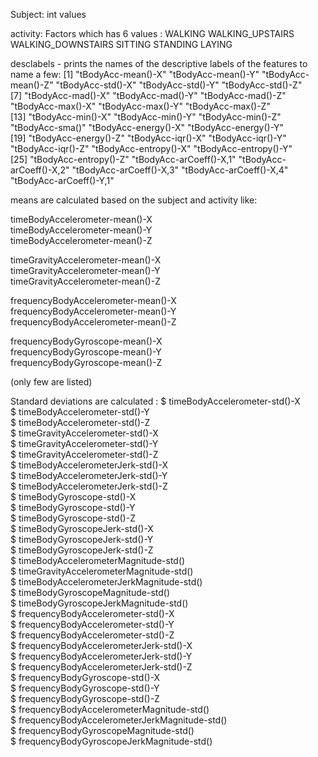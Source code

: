 Subject: int values

activity: Factors which has 6 values :
WALKING
WALKING_UPSTAIRS
WALKING_DOWNSTAIRS
SITTING
STANDING
LAYING

desclabels - prints the names of the descriptive labels of the features to name a few:
 [1] "tBodyAcc-mean()-X"      "tBodyAcc-mean()-Y"      "tBodyAcc-mean()-Z"      "tBodyAcc-std()-X"       "tBodyAcc-std()-Y"       "tBodyAcc-std()-Z"      
 [7] "tBodyAcc-mad()-X"       "tBodyAcc-mad()-Y"       "tBodyAcc-mad()-Z"       "tBodyAcc-max()-X"       "tBodyAcc-max()-Y"       "tBodyAcc-max()-Z"      
[13] "tBodyAcc-min()-X"       "tBodyAcc-min()-Y"       "tBodyAcc-min()-Z"       "tBodyAcc-sma()"         "tBodyAcc-energy()-X"    "tBodyAcc-energy()-Y"   
[19] "tBodyAcc-energy()-Z"    "tBodyAcc-iqr()-X"       "tBodyAcc-iqr()-Y"       "tBodyAcc-iqr()-Z"       "tBodyAcc-entropy()-X"   "tBodyAcc-entropy()-Y"  
[25] "tBodyAcc-entropy()-Z"   "tBodyAcc-arCoeff()-X,1" "tBodyAcc-arCoeff()-X,2" "tBodyAcc-arCoeff()-X,3" "tBodyAcc-arCoeff()-X,4" "tBodyAcc-arCoeff()-Y,1"
> 

means are calculated based on the subject and activity like:

 timeBodyAccelerometer-mean()-X                   
 timeBodyAccelerometer-mean()-Y                  
 timeBodyAccelerometer-mean()-Z  

 timeGravityAccelerometer-mean()-X                 
 timeGravityAccelerometer-mean()-Y                 
 timeGravityAccelerometer-mean()-Z      

frequencyBodyAccelerometer-mean()-X               
frequencyBodyAccelerometer-mean()-Y              
frequencyBodyAccelerometer-mean()-Z   

 frequencyBodyGyroscope-mean()-X                   
 frequencyBodyGyroscope-mean()-Y                   
 frequencyBodyGyroscope-mean()-Z  

(only few are listed)

Standard deviations are calculated :
 $ timeBodyAccelerometer-std()-X                     
 $ timeBodyAccelerometer-std()-Y                     
 $ timeBodyAccelerometer-std()-Z                    
 $ timeGravityAccelerometer-std()-X                  
 $ timeGravityAccelerometer-std()-Y                  
 $ timeGravityAccelerometer-std()-Z                  
 $ timeBodyAccelerometerJerk-std()-X                 
 $ timeBodyAccelerometerJerk-std()-Y                 
 $ timeBodyAccelerometerJerk-std()-Z                 
 $ timeBodyGyroscope-std()-X                         
 $ timeBodyGyroscope-std()-Y                         
 $ timeBodyGyroscope-std()-Z                        
 $ timeBodyGyroscopeJerk-std()-X                     
 $ timeBodyGyroscopeJerk-std()-Y                    
 $ timeBodyGyroscopeJerk-std()-Z                    
 $ timeBodyAccelerometerMagnitude-std()              
 $ timeGravityAccelerometerMagnitude-std()          
 $ timeBodyAccelerometerJerkMagnitude-std()          
 $ timeBodyGyroscopeMagnitude-std()                  
 $ timeBodyGyroscopeJerkMagnitude-std()              
 $ frequencyBodyAccelerometer-std()-X               
 $ frequencyBodyAccelerometer-std()-Y                
 $ frequencyBodyAccelerometer-std()-Z                
 $ frequencyBodyAccelerometerJerk-std()-X           
 $ frequencyBodyAccelerometerJerk-std()-Y            
 $ frequencyBodyAccelerometerJerk-std()-Z            
 $ frequencyBodyGyroscope-std()-X                    
 $ frequencyBodyGyroscope-std()-Y                    
 $ frequencyBodyGyroscope-std()-Z                    
 $ frequencyBodyAccelerometerMagnitude-std()         
 $ frequencyBodyAccelerometerJerkMagnitude-std()     
 $ frequencyBodyGyroscopeMagnitude-std()             
 $ frequencyBodyGyroscopeJerkMagnitude-std()  


